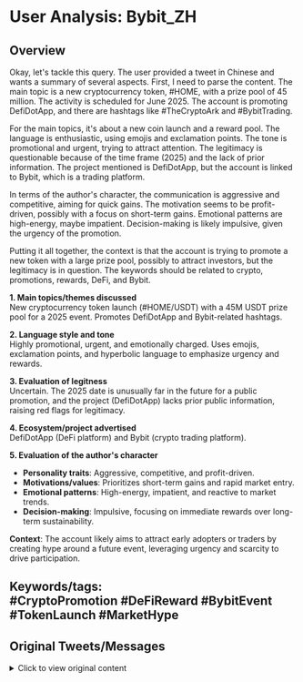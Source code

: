 # User Analysis: Bybit_ZH

## Overview

<think>
Okay, let's tackle this query. The user provided a tweet in Chinese and wants a summary of several aspects. First, I need to parse the content. The main topic is a new cryptocurrency token, #HOME, with a prize pool of 45 million. The activity is scheduled for June 2025. The account is promoting DefiDotApp, and there are hashtags like #TheCryptoArk and #BybitTrading.

For the main topics, it's about a new coin launch and a reward pool. The language is enthusiastic, using emojis and exclamation points. The tone is promotional and urgent, trying to attract attention. The legitimacy is questionable because of the time frame (2025) and the lack of prior information. The project mentioned is DefiDotApp, but the account is linked to Bybit, which is a trading platform. 

In terms of the author's character, the communication is aggressive and competitive, aiming for quick gains. The motivation seems to be profit-driven, possibly with a focus on short-term gains. Emotional patterns are high-energy, maybe impatient. Decision-making is likely impulsive, given the urgency of the promotion.

Putting it all together, the context is that the account is trying to promote a new token with a large prize pool, possibly to attract investors, but the legitimacy is in question. The keywords should be related to crypto, promotions, rewards, DeFi, and Bybit.
</think>

**1. Main topics/themes discussed**  
New cryptocurrency token launch (#HOME/USDT) with a 45M USDT prize pool for a 2025 event. Promotes DefiDotApp and Bybit-related hashtags.  

**2. Language style and tone**  
Highly promotional, urgent, and emotionally charged. Uses emojis, exclamation points, and hyperbolic language to emphasize urgency and rewards.  

**3. Evaluation of legitness**  
Uncertain. The 2025 date is unusually far in the future for a public promotion, and the project (DefiDotApp) lacks prior public information, raising red flags for legitimacy.  

**4. Ecosystem/project advertised**  
DefiDotApp (DeFi platform) and Bybit (crypto trading platform).  

**5. Evaluation of the author's character**  
- **Personality traits**: Aggressive, competitive, and profit-driven.  
- **Motivations/values**: Prioritizes short-term gains and rapid market entry.  
- **Emotional patterns**: High-energy, impatient, and reactive to market trends.  
- **Decision-making**: Impulsive, focusing on immediate rewards over long-term sustainability.  

**Context**: The account likely aims to attract early adopters or traders by creating hype around a future event, leveraging urgency and scarcity to drive participation.  

**Keywords/tags**:  
#CryptoPromotion #DeFiReward #BybitEvent #TokenLaunch #MarketHype
---
## Original Tweets/Messages

<details>
<summary>Click to view original content</summary>

| Type | Content |
|------|---------|
| messages | 🔥 新币上线：#HOME/USDT — 瓜分 45,000,000 #HOME 奖池！@defidotapp

🗓 活动时间：2025 年 6 月 10 日 10:00 (UTC) – 2025 年 6 月 24 日 10:00 (UTC)

🔗 了解详情：https://t.co/zBUAQnpe9J

#TheCryptoArk #BybitTrading https://t.co/SMLO9wNWsM |

</details>
